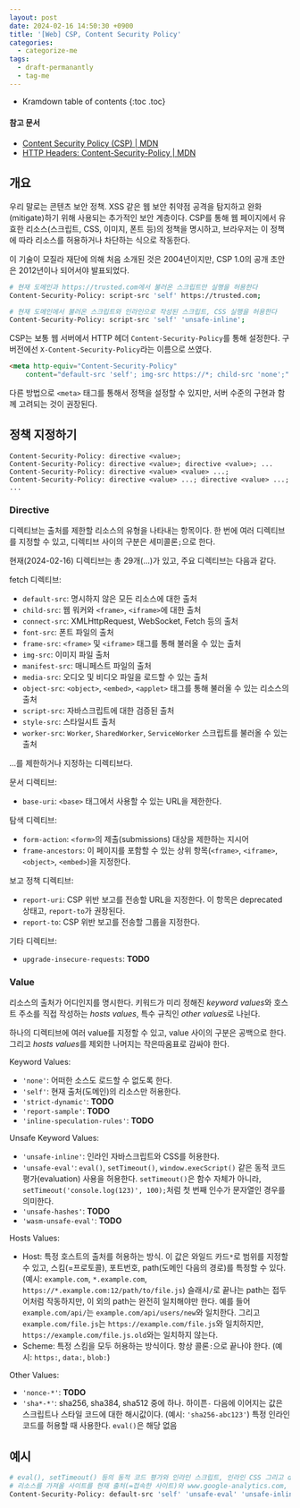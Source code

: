 ```yaml
---
layout: post
date: 2024-02-16 14:50:30 +0900
title: '[Web] CSP, Content Security Policy'
categories:
  - categorize-me
tags:
  - draft-permanantly
  - tag-me
---
```


* Kramdown table of contents
{:toc .toc}

#### 참고 문서

- [Content Security Policy (CSP) \| MDN](https://developer.mozilla.org/en-US/docs/Web/HTTP/CSP)
- [HTTP Headers: Content-Security-Policy \| MDN](https://developer.mozilla.org/en-US/docs/Web/HTTP/Headers/Content-Security-Policy)


## 개요

우리 말로는 콘텐츠 보안 정책. XSS 같은 웹 보안 취약점 공격을 탐지하고 완화(mitigate)하기 위해 사용되는 추가적인 보안 계층이다. CSP를 통해 웹 페이지에서 유효한 리소스(스크립트, CSS, 이미지, 폰트 등)의 정책을 명시하고, 브라우저는 이 정책에 따라 리소스를 허용하거나 차단하는 식으로 작동한다.

이 기술이 모질라 재단에 의해 처음 소개된 것은 2004년이지만, CSP 1.0의 공개 초안은 2012년이나 되어서야 발표되었다.

```bash
# 현재 도메인과 https://trusted.com에서 불러온 스크립트만 실행을 허용한다
Content-Security-Policy: script-src 'self' https://trusted.com;

# 현재 도메인에서 불러온 스크립트와 인라인으로 작성된 스크립트, CSS 실행을 허용한다
Content-Security-Policy: script-src 'self' 'unsafe-inline';
```

CSP는 보통 웹 서버에서 HTTP 헤더 `Content-Security-Policy`를 통해 설정한다. 구 버전에선 `X-Content-Security-Policy`라는 이름으로 쓰였다.

```html
<meta http-equiv="Content-Security-Policy"
    content="default-src 'self'; img-src https://*; child-src 'none';" />
```

다른 방법으로 `<meta>` 태그를 통해서 정책을 설정할 수 있지만, 서버 수준의 구현과 함께 고려되는 것이 권장된다.


## 정책 지정하기

```
Content-Security-Policy: directive <value>;
Content-Security-Policy: directive <value>; directive <value>; ...
Content-Security-Policy: directive <value> <value> ...;
Content-Security-Policy: directive <value> ...; directive <value> ...; ...
```

### Directive

디렉티브는 출처를 제한할 리소스의 유형을 나타내는 항목이다. 한 번에 여러 디렉티브를 지정할 수 있고, 디렉티브 사이의 구분은 세미콜론`;`으로 한다.

현재(2024-02-16) 디렉티브는 총 29개(...)가 있고, 주요 디렉티브는 다음과 같다.

fetch 디렉티브:

- `default-src`: 명시하지 않은 모든 리소스에 대한 출처
- `child-src`: 웹 워커와 `<frame>`, `<iframe>`에 대한 출처
- `connect-src`: XMLHttpRequest, WebSocket, Fetch 등의 출처
- `font-src`: 폰트 파일의 출처
- `frame-src`: `<frame>` 및 `<iframe>` 태그를 통해 불러올 수 있는 출처
- `img-src`: 이미지 파일 출처
- `manifest-src`: 매니페스트 파일의 출처
- `media-src`: 오디오 및 비디오 파일을 로드할 수 있는 출처
- `object-src`: `<object>`, `<embed>`, `<applet>` 태그를 통해 불러올 수 있는 리소스의 출처
- `script-src`: 자바스크립트에 대한 검증된 출처
- `style-src`: 스타일시트 출처
- `worker-src`: `Worker`, `SharedWorker`, `ServiceWorker` 스크립트를 불러올 수 있는 출처

...를 제한하거나 지정하는 디렉티브다.

문서 디렉티브:

- `base-uri`: `<base>` 태그에서 사용할 수 있는 URL을 제한한다.

탐색 디렉티브:

- `form-action`: `<form>`의 제출(submissions) 대상을 제한하는 지시어
- `frame-ancestors`: 이 페이지를 포함할 수 있는 상위 항목(`<frame>`, `<iframe>`, `<object>`, `<embed>`)을 지정한다.

보고 정책 디렉티브:

- `report-uri`: CSP 위반 보고를 전송할 URL을 지정한다. 이 항목은 deprecated 상태고, `report-to`가 권장된다.
- `report-to`: CSP 위반 보고를 전송할 그룹을 지정한다.

기타 디렉티브:

- `upgrade-insecure-requests`: **TODO**

### Value

리소스의 출처가 어디인지를 명시한다. 키워드가 미리 정해진 *keyword values*와 호스트 주소를 직접 작성하는 *hosts values*, 특수 규칙인 *other values*로 나뉜다. 

하나의 디렉티브에 여러 value를 지정할 수 있고, value 사이의 구분은 공백으로 한다. 그리고 *hosts values*를 제외한 나머지는 작은따옴표로 감싸야 한다.

Keyword Values:

- `'none'`: 어떠한 소스도 로드할 수 없도록 한다.
- `'self'`: 현재 출처(도메인)의 리소스만 허용한다.
- `'strict-dynamic'`: **TODO**
- `'report-sample'`: **TODO**
- `'inline-speculation-rules'`: **TODO**

Unsafe Keyword Values:

- `'unsafe-inline'`: 인라인 자바스크립트와 CSS를 허용한다.
- `'unsafe-eval'`:  `eval()`, `setTimeout()`, `window.execScript()` 같은 동적 코드 평가(evaluation) 사용을 허용한다. `setTimeout()`은 함수 자체가 아니라, `setTimeout('console.log(123)', 100);`처럼 첫 번째 인수가 문자열인 경우를 의미한다.
- `'unsafe-hashes'`: **TODO**
- `'wasm-unsafe-eval'`: **TODO**

Hosts Values:

- Host: 특정 호스트의 출처를 허용하는 방식. 이 값은 와일드 카드`*`로 범위를 지정할 수 있고, 스킴(=프로토콜), 포트번호, path(도메인 다음의 경로)를 특정할 수 있다. (예시: `example.com`, `*.example.com`, `https://*.example.com:12/path/to/file.js`) 슬래시`/`로 끝나는 path는 접두어처럼 작동하지만, 이 외의 path는 완전히 일치해야만 한다. 예를 들어 `example.com/api/`는 `example.com/api/users/new`와 일치한다. 그리고 `example.com/file.js`는 `https://example.com/file.js`와 일치하지만, `https://example.com/file.js.old`와는 일치하지 않는다.
- Scheme: 특정 스킴을 모두 허용하는 방식이다. 항상 콜론`:`으로 끝나야 한다. (예시: `https:`, `data:`, `blob:`)

Other Values:

- `'nonce-*'`: **TODO**
- `'sha*-*'`: sha256, sha384, sha512 중에 하나. 하이픈`-` 다음에 이어지는 값은 스크립트나 스타일 코드에 대한 해시값이다. (예시: `'sha256-abc123'`) 특정 인라인 코드를 허용할 때 사용한다. `eval()`은 해당 없음


## 예시

```bash
# eval(), setTimeout() 등의 동적 코드 평가와 인라인 스크립트, 인라인 CSS 그리고 data: 스킴에 대한 모든 요청을 허용하고,
# 리소스를 가져올 사이트를 현재 출처(=접속한 사이트)와 www.google-analytics.com, fonts.googleapis.com, fonts.gstatic.com, chart.apis.google.com만을 허용한다
Content-Security-Policy: default-src 'self' 'unsafe-eval' 'unsafe-inline' data: www.google-analytics.com fonts.googleapis.com fonts.gstatic.com;
```

